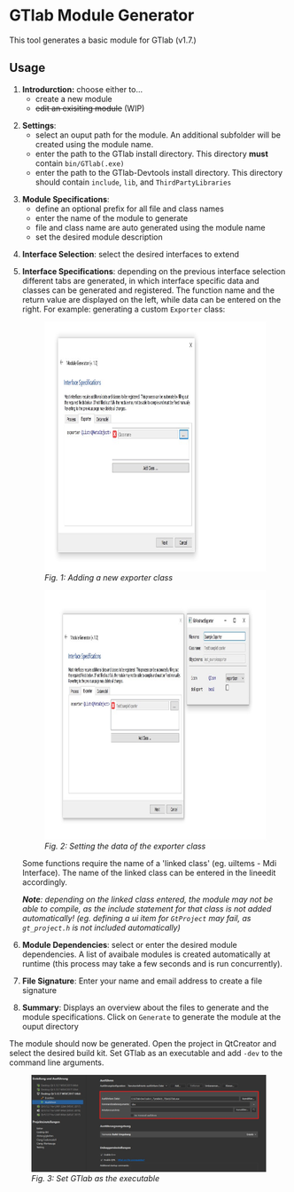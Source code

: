 # GTlab Module Generator

This tool generates a basic module for GTlab (v1.7.)


## Usage

1. **Introdurction:** choose either to...
	* create a new module
	* ~~edit an exisiting module~~ (WIP)

</p> 

2. **Settings**: 
    * select an ouput path for the module. An additional subfolder will be created using the module name.
    * enter the path to the GTlab install directory. This directory **must** contain `bin/GTlab(.exe)`
    * enter the path to the GTlab-Devtools install directory. This directory should contain `include`, `lib`, and `ThirdPartyLibraries`

</p>

3. **Module Specifications**:
    * define an optional prefix for all file and class names
    * enter the name of the module to generate
    * file and class name are auto generated using the module name
    * set the desired module description 

</p>

4. **Interface Selection**: select the desired interfaces to extend 


5. **Interface Specifications**: depending on the previous interface selection different tabs are generated, in which interface specific data and classes can be generated and registered. The function name and the return value are displayed on the left, while data can be entered on the right. For example: generating a custom `Exporter` class:

    <figure class="image">
        <img src="/images/add_class_example_1.jpg" alt="Adding a new exporter class" width="600" height="450">
        <figcaption> <i>Fig. 1: Adding a new exporter class</i></figcaption>
    </figure>
    <figure class="image">
        <img src="/images/add_class_example_2.jpg" alt="Setting the data of the exporter class" width="600" height="450">
        <figcaption> <i>Fig. 2: Setting the data of the exporter class</i></figcaption>
    </figure>

    Some functions require the name of a 'linked class' (eg. uiItems - Mdi Interface). The name of the linked class can be entered in the lineedit accordingly.

    _**Note**: depending on the linked class entered, the module may not be able to compile, as the include statement for that class is not added automatically! (eg. defining a ui item for `GtProject` may fail, as `gt_project.h` is not included automatically)_

6. **Module Dependencies**: select or enter the desired module dependencies. A list of avaibale modules is created automatically at runtime (this process may take a few seconds and is run concurrently). 

7. **File Signature**: Enter your name and email address to create a file signature

8. **Summary**: Displays an overview about the files to generate and the module specifications. Click on `Generate` to generate the module at the ouput directory

The module should now be generated. Open the project in QtCreator and select the desired build kit. Set GTlab as an executable and add `-dev` to the command line arguments.

<figure class="image">
    <img src="/images/set_gtlab_executable.jpg" alt="Set GTlab as the executable">
    <figcaption> <i>Fig. 3: Set GTlab as the executable</i></figcaption>
</figure>

